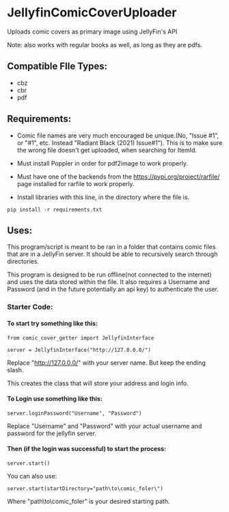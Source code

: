 # JellyfinComicCoverUploader
Uploads comic covers as primary image using JellyFin's API

Note: also works with regular books as well, as long as they are pdfs.

## Compatible FIle Types: ## 
* cbz
* cbr
* pdf


## Requirements: ## 

- Comic file names are very much encouraged be unique.(No, "Issue #1", or "#1", etc. Instead "Radiant Black (2021) Issue#1"). This is to make sure the wrong file doesn't get uploaded, when searching for ItemId.

- Must install Poppler in order for pdf2image to work properly.

- Must have one of the backends from the https://pypi.org/project/rarfile/ page installed for rarfile to work properly.

- Install libraries with this line, in the directory where the file is.

`pip install -r requirements.txt`


## Uses: ## 
This program/script is meant to be ran in a folder that contains comic files that are in a JellyFin server. It should be able to recursively search through directories. 

This program is designed to be run offline(not connected to the internet) and uses the data stored within the file. It also requires a Username and Password (and in the future potentially an api key) to authenticate the user.

### Starter Code: ### 
 #### To start try something like this: #### 

`from comic_cover_getter import JellyfinInterface`

`server = JellyfinInterface("http://127.0.0.0/")`

Replace "http://127.0.0.0/" with your server name. But keep the ending slash.

This creates the class that will store your address and login info.



 #### To Login use something like this: #### 

`server.loginPassword("Username", "Password")`

Replace "Username" and "Password" with your actual username and password for the jellyfin server. 



 #### Then (if the login was successful) to start the process: #### 

`server.start()`

You can also use:

`server.start(startDirectory="path\to\comic_foler\")`

Where "path\to\comic_foler\" is your desired starting path.
